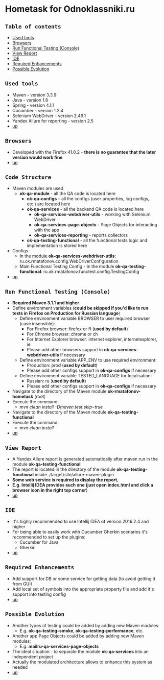 # Hometask for Odnoklassniki.ru

## `Table of contents`

* [Used tools](#used-tools)
* [Browsers](#browsers)
* [Run Functional Testing (Console)](#run-functional-testing-console)
* [View Report](#view-report)
* [IDE](#ide)
* [Required Enhancements](#required-enhancements)
* [Possible Evolution](#possible-evolution)
    
## `Used tools`
* Maven - version 3.3.9
* Java - version 1.8
* Spring - version 4.1.1
* Cucumber - version 1.2.4
* Selenium WebDriver - version 2.49.1
* Yandex Allure for reporting - version 2.5
* [up](#table-of-contents)

## `Browsers`
* Developed with the Firefox 41.0.2 - **there is no guarantee that the later version would work fine**
* [up](#table-of-contents)

## `Code Structure`
* Maven modules are used:
    * **ok-qa-module** - all the QA code is located here
        * **ok-qa-configs** - all the configs (user properties, log configs, etc.) are located here
        * **ok-qa-services** - all the backend QA code is located here
            * **ok-qa-services-webdriver-utils** - working with Selenium WebDriver
            * **ok-qa-services-page-objects** - Page Objects for interacting with the app
            * **ok-qa-services-reporting** - reports collectors
        * **ok-qa-testing-functional** - all the functional tests logic and implementation is stored here
* Configs
    * In the module **ok-qa-services-webdriver-utils**: ru.ok.rmatafonov.config.WebDriverConfiguration
    * Main Functional Testing Config - in the module **ok-qa-testing-functional**: ru.ok.rmatafonov.functest.config.TestingConfig
* [up](#table-of-contents)
        
## `Run Functional Testing (Console)`
* **Required Maven 3.1.1 and higher**
* Define environment variables (**could be skipped if you'd like to run tests in Firefox on Production for Russian language**)
    * Define environment variable BROWSER to user required browser (case insensible):
        * For Firefox browser: firefox or ff (**used by default**)
        * For Chrome browser: chrome or ch
        * For Internet Explorer browser: internet explorer, internetexplorer, ie
        * Please add other browsers support in **ok-qa-services-webdriver-utils** if necessary 
    * Define environment variable APP_ENV to use required environment:
        * Production: prod (**used by default**)
        * Please add other configs support in **ok-qa-configs** if necessary 
    * Define environment variable TESTED_LANGUAGE for localisation:
        * Russian: ru (**used by default**)
        * Please add other configs support in **ok-qa-configs** if necessary 
* Navigate to the directory of the Maven module **ok-rmatafonov-hometask** (root)
* Execute the command:
    * _mvn clean install -Dmaven.test.skip=true_
* Navigate to the directory of the Maven module **ok-qa-testing-functional**
* Execute the command:
    * _mvn clean install_
* [up](#table-of-contents)
    
## `View Report`
* A Yandex Allure report is generated automatically after maven run in the module **ok-qa-testing-functional**
* The report is located in the directory of the module **ok-qa-testing-functional** inside ./target/site/allure-maven-plugin
* **Some web service is required to display the report**, 
* **E.g. Intellij IDEA provides such one (just open index.html and click a browser icon in the right top corner)**
* [up](#table-of-contents)

## `IDE`
* It's highly recommended to use Intellij IDEA of version 2016.2.4 and higher
* For being able to easily work with Cucumber Gherkin scenarios it's recommended to set up the plugins:
    * Cucumber for Java
    * Gherkin
* [up](#table-of-contents)
    
## `Required Enhancements`
* Add support for DB or some service for getting data (to avoid getting it from GUI)
* Add local set of symbols into the appropriate property file and add it's support into testing config
* [up](#table-of-contents)
        
## `Possible Evolution`
* Another types of testing could be added by adding new Maven modules:
    * E.g. **ok-qa-testing-smoke**, **ok-qa-testing-performance**, etc.
* Another app Page Objects could be added by adding new Maven modules:
    * E.g. **mailru-qa-services-page-objects**
* The ideal situation - to separate the module **ok-qa-services** into an independent project
* Actually the modulated architecture allows to enhance this system as needed
* [up](#table-of-contents)

